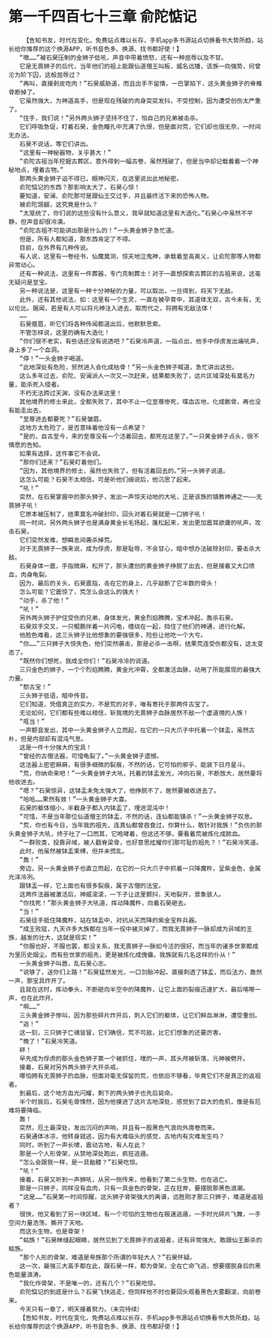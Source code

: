 # 第一千四百七十三章 俞陀惦记
        【告知书友，时代在变化，免费站点难以长存，手机app多书源站点切换看书大势所趋，站长给你推荐的这个换源APP，听书音色多、换源、找书都好使！】
       “嗷……”被石昊压制的金狮子低吼，声音中带着愤怒，还有一种屈辱以及不甘。
       它是无畏狮子的后代，当年他们的祖上能跟仙道僧王叫板，威名远播，该族一向强势，何曾沦为阶下囚，这般屈辱过？
       “再叫，直接剥皮吃肉！”石昊威胁道，而且出手不留情，一巴掌拍下，这头黄金狮子的脊椎骨断掉了。
       它虽然强大，为神道高手，但是现在残破的肉身突突发抖，不受控制，因为遭受创伤太严重了。
       “住手，我们说！”另外两头狮子坚持不住了，怕自己的兄弟被击杀。
       它们呼吸急促，盯着石昊，金色瞳孔中充满了仇恨，但是面对荒，它们却也很无奈，一时间无办法。
       石昊不说话，等它们讲出。
       “这里有一神秘器物，关乎甚大！”
       “俞陀古祖当年挖掘古葬区，意外得到一幅古卷，虽然残破了，但是当中却记载着着一个神秘地点，埋着古物。”
       那两头黄金狮子迫不得已，眼神闪灭，在这里说出此地秘密。
       俞陀惦记的东西？那影响太大了，石昊心惊！
       要知道，安澜、俞陀那可是跟仙王交过手，并且最终活下来的恐怖人物。
       被俞陀觊觎，这究竟是什么？
       “太笼统了，你们说的这些没有什么意义，我早就知道这里有大造化。”石昊心中虽然不平静，但声音却很冷漠。
       “俞陀古祖不可能讲出那是什么的！”一头黄金狮子急忙道。
       但是，所有人都知道，那东西肯定了不得。
       目前，在外界有几种传说。
       有人说，这里有一卷经书，仙魔莫测，惊天地泣鬼神，承载着至高奥义，让俞陀那等人物都异常动心。
       还有一种说法，这里有一件葬器，专门克制葬士！对于一直想探索古葬区的古祖来说，这毫无疑问是至宝。
       另一种说法是，这里有一种十分神秘的力量，可以取出，一旦得到，将天下无敌。
       此外，还有其他说法，如：这里有一个生灵，一直在被孕育中，其道体无双，古今未有，无以伦比。据闻，若是有人可以将元神注入进去，取而代之，将拥有无敌法体！
       ……
       石昊蹙眉，听它们将各种传闻都道出后，他默默思索。
       不管怎样说，这里的确有大造化！
       “你们很不老实，有些话还没有说透吧？”石昊冷声道，一指点出，他手中俘虏发出痛吼声，身上多了一个血洞。
       “停！”一头金狮子喝道。
       “此地深处有危险，贸然进入会化成枯骨！”另一头金色狮子喊道，急忙讲出这些。
       这么多年过去，俞陀、安澜派人一次又一次赶来，结果都失败了，这片区域深处有莫名力量，能杀死入侵者。
       不朽无法跨过天渊，没有办法来这里！
       其他境界的修士来此，全都失败了，其中不止一位至尊惨死，喋血古地，化成骸骨，再也没有能走出去。
       “至尊进去都要死？”石昊皱眉。
       这地方太危险了，是否意味着他没有一点希望？
       “是的，自古至今，来的至尊没有一个活着回去，都死在这里了。”一只黄金狮子点头，很不情愿的告知。
       如果有选择，这件事它不会说。
       “那你们还来？”石昊盯着他们。
       “因为，其他境界的修士，虽然也失败了，但有活着回去的。”另一头狮子说道。
       这怎么可能？石昊不太相信。可是听他们细说后，他沉思了起来。
       “吼！”
       突然，在石昊掌握中的那头狮子，发出一声惊天动地的大吼，正是该族的镇教神通之一——无畏狮子吼！
       它原本被压制了，结果莫名冲破封印，回头对着石昊就是一口狮子吼！
       同一时间，另外两头狮子也是满身黄金长毛扬起，蓬松起来，发出更加震耳欲聋的吼声，攻击石昊。
       它们突然发难，想瞬息间袭杀掉荒。
       对于无畏狮子一族来说，成为俘虏，那是耻辱，不会甘心，暗中想办法破除封印，要击杀大敌。
       石昊身体一震，手指微麻，松开了，那头遭创的黄金狮子挣脱了出去，但是接着又大口喷血，肉身龟裂。
       因为，最后的关头，石昊震指，击在它的身上，几乎敲断了它半数的骨头！
       怎么可能？它震惊了，荒怎么会这么的强大！
       “动手，杀了他！”
       “吼！”
       另外两头狮子护住受伤的兄弟，身体发光，黄金烈焰腾腾，宝术冲起，轰杀石昊。
       石昊双手交叉，一只鲲鹏伴着一片闪电，缠绕在一起，挡住了他们的神通，进行化解。
       他脸色难看，这三头狮子比他想象的要强很多，险些让他吃一个大亏。
       “你……”三只狮子大惊失色，他们突然袭击，那是必杀一击啊，结果荒连受伤都没有，这太变态了。
       “既然你们想死，我成全你们！”石昊冷冷的说道。
       三只金色的狮子，一个个烈焰腾腾，黄金光冲霄，全都激活血脉，动用了所能展现的最强大力量。
       “祭古宝！”
       三头狮子低语，暗中传音。
       它们知道，凭借真正的实力，不是荒的对手，唯有寄托于那两件古宝了。
       无论如何，它们都有些难以相信，斩我境的无畏狮子血脉居然不敌一个虚道境的人族！
       “哐当！”
       一声颤音发出，其中一头黄金狮子人立而起，在它的一只大爪子中托着一个钵盂，虽然古朴，但是内部却有混沌气息。
       这是一件十分强大的宝具！
       “曾经的古僧法器，可惜龟裂了。”一头黄金狮子遗憾。
       这法器上密密麻麻，有很多细微的裂痕，不然的话，它可怕的邪乎，能装下日月星斗。
       “荒，你纳命来吧！”一头黄金狮子大吼，托着的钵盂发光，冲向石昊，不断放大，居然要将他收进去。
       “嗯？”石昊惊异，这钵盂未免太强大了，他挣脱不了，居然要被收进去了。
       “哈哈……果然有效！”一头黄金狮子大喜。
       石昊的躯体缩小，半截身子都入内钵盂了，埋进混沌中！
       “可惜，不是当年那位仙道僧王的钵盂，不然的话，连仙都能镇杀！”一头黄金狮子叹息。
       “荒，你也有今日，当年我的祖先，连真仙都曾吞食过，你算什么，敢针对我族！”负伤的那头黄金狮子大吼，终于吐了一口而其，它咆哮着，但这还不够，要看着荒被炼化成脓血。
       “一群败类，投靠异域，被人戳脊梁骨，也好意思炫耀你们那可耻的祖先？！”石昊冷笑道。
       此时，他虽然被钵盂束缚，但并未慌乱。
       “轰！”
       旁边，另一头黄金狮子也直立而起，在它的一只大爪子中抓着一只降魔杵，呈紫金色，金属光泽冷冽。
       跟钵盂一样，它上面也有很多裂痕，属于古僧的法宝。
       这两件法器被激活后，神威滚滚，一下子让这里颤抖，天地裂开，景象骇人。
       “你找死！”那头黄金狮子大吼道，挥动降魔杵，向着石昊砸去。
       “当！”
       石昊徒手抵住降魔杵，站在钵盂中，对抗从天而降的紫金宝杵兵器。
       “成王败寇，九天许多大族都在当年一役中被灭掉了，而我无畏狮子一脉却成为异域的王族，越发的壮大，这就是现实！”
       “你服也好，不服也罢，都没关系，我无畏狮子一脉如今活的很好，而当年的诸多世家都成为里历史烟尘。而有些世家的祖先，更是被炼化成傀儡，我族就有几名这样的仆从！”
       一头黄金狮子叫嚣，乱石昊心志。
       “说够了，送你们上路！”石昊猛然发光，一口剑胎冲起，直接刺透了钵盂，而后法力，轰然一声，那宝具炸开了。
       且就在这时，挥动拳头，不断砸向半空中的降魔杵，让它上面的裂痕迅速扩大，最后喀嚓一声，也在此炸开。
       “啊……”
       三头黄金狮子惨叫，因为那些碎片炸开后，刺入它们的躯体，让它们鲜血淋淋，遭受重创。
       “逃！”
       这一刻，三只狮子亡魂皆冒，它们确信，荒不可敌，比它们想象的还要厉害。
       “晚了！”石昊冷笑道。
       砰！
       早先成为俘虏的那头金色狮子第一个被抓住，噗的一声，其头颅被斩落，元神被劈开。
       接着，石昊对另外两头狮子大开杀戒。
       哪怕拥有无畏狮子的血脉，但面对毫无保留的荒，也依旧不够看，毕竟它们不是真正的返祖者。
       到最后，这个地方血光闪耀，剩下的两头狮子也先后毙命。
       半个时辰后，石昊毛骨悚然，因为他摸进了这片古地深处，感觉到了巨大的危机，像是有厄难将要降临。
       轰！
       突然，厄土最深处，发出沉闷的声响，并且有一股黑色气浪向外席卷而来。
       石昊通体冰凉，他转身就逃，因为有大难临头的感觉，古地内有灾难发生吗？
       同时，听到了一声长啸，震动古地，有人在此？
       那是一个人形骨架，从禁地深处跑出，疯狂逃遁。
       “怎么会跟我一样，是一具骷髅？”石昊吃惊。
       “吼！”
       接着，石昊又听到一声狮吼，从另一侧传来，他看到了第二头生物，也在逃亡。
       那是一只狮子，同样没有血肉，只有一具金色的骨架，正在狂奔，要摆脱那黑色浪潮。
       “这是……”石昊第一时间惊醒，这头狮子骨架强大的离谱，远胜刚才那三只狮子，难道是返祖者？
       很快，他又看到了另一块区域，有一个可怕的生物也在极速逃遁，一手时光碎片飞舞，一手空间力量浩荡，撕开了天地。
       而这头生物，也是骨架！
       “蛄族！”石昊眯缝起眼睛，居然见到了无畏狮子的返祖者，还有异常强大、敢跟仙王厮杀的蛄族。
       “那个人形的骨架，难道是帝族那个所谓的年轻大人？”石昊怀疑。
       这一次，最强三大高手都在此，跟石昊一样，都为骨架，全在亡命飞逃，想要摆脱身后的黑色能量浪涛。
       “我化作骨架，不是唯一的，还有几个？”石昊吃惊。
       俞陀惦记的到底是什么？石昊飞快逃走，但同样他不时也要回头观看黑色大雾翻滚，向前卷来。
       今天只有一章了，明天接着努力。（未完待续）
       【告知书友，时代在变化，免费站点难以长存，手机app多书源站点切换看书大势所趋，站长给你推荐的这个换源APP，听书音色多、换源、找书都好使！】
